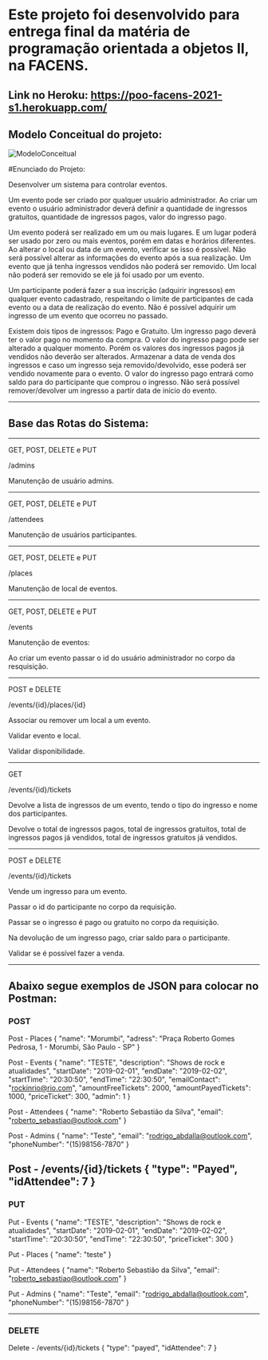 # Este projeto foi desenvolvido para entrega final da matéria de programação orientada a objetos II, na FACENS.

## Link no Heroku: https://poo-facens-2021-s1.herokuapp.com/

## Modelo Conceitual do projeto:

![ModeloConceitual](https://github.com/RodrigoAbdalla/ProjetoLab-AC1-Individual/blob/main/ModeloConceitual.png)

#Enunciado do Projeto:

Desenvolver um sistema para controlar eventos.

Um evento pode ser criado por qualquer usuário administrador. Ao criar um evento o usuário administrador deverá definir a quantidade de ingressos gratuitos, quantidade de ingressos pagos, valor do ingresso pago.

Um evento poderá ser realizado em um ou mais lugares. E um lugar poderá ser usado por zero ou mais eventos, porém em datas e horários diferentes. Ao alterar o local ou data de um evento, verificar se isso é possível. Não será possível alterar as informações do evento após a sua realização. Um evento que já tenha ingressos vendidos não poderá ser removido. Um local não poderá ser removido se ele já foi usado por um evento.

Um participante poderá fazer a sua inscrição (adquirir ingressos) em qualquer evento cadastrado, respeitando o limite de participantes de cada evento ou a data de realização do evento. Não é possível adquirir um ingresso de um evento que ocorreu no passado.

Existem dois tipos de ingressos: Pago e Gratuito. Um ingresso pago deverá ter o valor pago no momento da compra. O valor do ingresso pago pode ser alterado a qualquer momento. Porém os valores dos ingressos pagos já vendidos não deverão ser alterados. Armazenar a data de venda dos ingressos e caso um ingresso seja removido/devolvido, esse poderá ser vendido novamente para o evento. O valor do ingresso pago entrará como saldo para do participante que comprou o ingresso. Não será possível remover/devolver um ingresso a partir data de início do evento.

---------------------------------------------------------------

## Base das Rotas do Sistema:

---

GET, POST, DELETE e PUT

/admins

Manutenção de usuário admins.

---

GET, POST, DELETE e PUT

/attendees

Manutenção de usuários participantes.

---

GET, POST, DELETE e PUT

/places

Manutenção de local de eventos.

---

GET, POST, DELETE e PUT

/events

Manutenção de eventos:

Ao criar um evento passar o id do usuário administrador no corpo da resquisição.

---

POST e DELETE

/events/{id}/places/{id}

Associar ou remover um local a um evento.

Validar evento e local.

Validar disponibilidade.

---

GET

/events/{id}/tickets

Devolve a lista de ingressos de um evento, tendo o tipo do ingresso e nome dos participantes.

Devolve o total de ingressos pagos, total de ingressos gratuitos, total de ingressos pagos já vendidos, total de ingressos gratuitos já vendidos.

---

POST e DELETE

/events/{id}/tickets

Vende um ingresso para um evento.

Passar o id do participante no corpo da requisição.

Passar se o ingresso é pago ou gratuito no corpo da requisição.

Na devolução de um ingresso pago, criar saldo para o participante.

Validar se é possível fazer a venda.

---

## Abaixo segue exemplos de JSON para colocar no Postman:
 
### POST 

Post - Places
{
            "name": "Morumbi",
            "adress": "Praça Roberto Gomes Pedrosa, 1 - Morumbi, São Paulo - SP"
}


Post - Events
{
            "name": "TESTE",
            "description": "Shows de rock e atualidades",
            "startDate": "2019-02-01",
            "endDate": "2019-02-02",
            "startTime": "20:30:50",
            "endTime": "22:30:50",
            "emailContact": "rockinrio@rio.com",
            "amountFreeTickets": 2000,
            "amountPayedTickets": 1000,
            "priceTicket": 300,
            "admin": 1
}

Post - Attendees
{
            "name": "Roberto Sebastião da Silva",
            "email": "roberto_sebastiao@outlook.com"
}


Post -  Admins
{
            "name": "Teste",
            "email": "rodrigo_abdalla@outlook.com",
            "phoneNumber": "(15)98156-7870"
}

Post - /events/{id}/tickets 
{
            "type": "Payed",
            "idAttendee": 7
}
-----------------------------------------------------------

### PUT

Put - Events
{
            "name": "TESTE",
            "description": "Shows de rock e atualidades",
            "startDate": "2019-02-01",
            "endDate": "2019-02-02",
            "startTime": "20:30:50",
            "endTime": "22:30:50",
            "priceTicket": 300
}

Put - Places
{
            "name": "teste"
}


Put - Attendees
{
            "name": "Roberto Sebastião da Silva",
            "email": "roberto_sebastiao@outlook.com"
}


Put -  Admins
{
            "name": "Teste",
            "email": "rodrigo_abdalla@outlook.com",
            "phoneNumber": "(15)98156-7870"
}


-----------------------------
### DELETE

Delete - /events/{id}/tickets 
{
            "type": "payed",
            "idAttendee": 7
}

 

 
